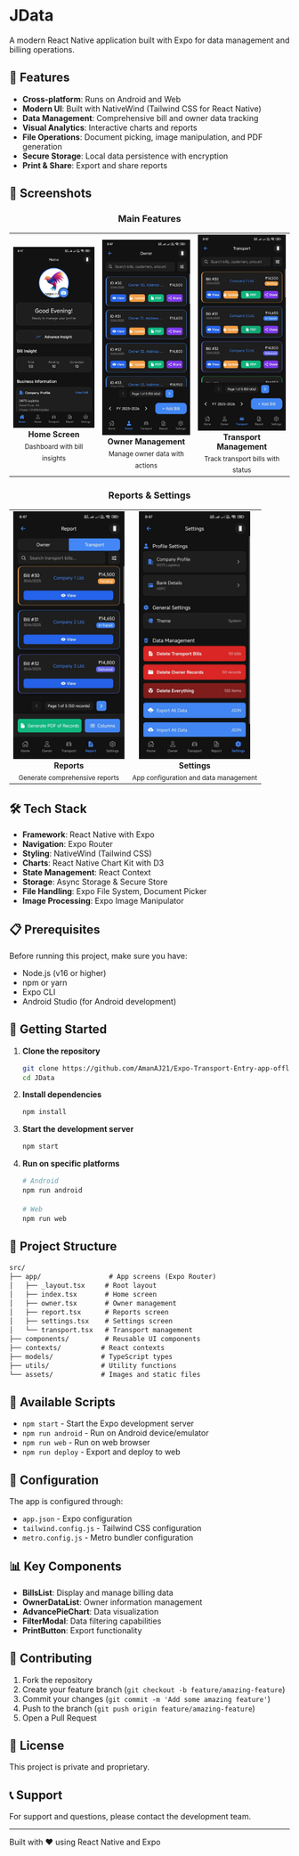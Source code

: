 # JData

A modern React Native application built with Expo for data management and billing operations.

## 🚀 Features

- **Cross-platform**: Runs on Android and Web
- **Modern UI**: Built with NativeWind (Tailwind CSS for React Native)
- **Data Management**: Comprehensive bill and owner data tracking
- **Visual Analytics**: Interactive charts and reports
- **File Operations**: Document picking, image manipulation, and PDF generation
- **Secure Storage**: Local data persistence with encryption
- **Print & Share**: Export and share reports

## 📱 Screenshots

<div align="center">

### Main Features
<table>
  <tr>
    <td align="center">
      <img src="https://raw.githubusercontent.com/AmanAJ21/Expo-Transport-Entry-app-offline-/main/screenshots/Home.png" width="200" alt="Home Screen"><br>
      <b>Home Screen</b><br>
      <sub>Dashboard with bill insights</sub>
    </td>
    <td align="center">
      <img src="https://raw.githubusercontent.com/AmanAJ21/Expo-Transport-Entry-app-offline-/main/screenshots/Owner.png" width="200" alt="Owner Screen"><br>
      <b>Owner Management</b><br>
      <sub>Manage owner data with actions</sub>
    </td>
    <td align="center">
      <img src="https://raw.githubusercontent.com/AmanAJ21/Expo-Transport-Entry-app-offline-/main/screenshots/Transport.png" width="200" alt="Transport Screen"><br>
      <b>Transport Management</b><br>
      <sub>Track transport bills with status</sub>
    </td>
  </tr>
</table>

### Reports & Settings
<table>
  <tr>
    <td align="center">
      <img src="https://raw.githubusercontent.com/AmanAJ21/Expo-Transport-Entry-app-offline-/main/screenshots/Report.png" width="200" alt="Report Screen"><br>
      <b>Reports</b><br>
      <sub>Generate comprehensive reports</sub>
    </td>
    <td align="center">
      <img src="https://raw.githubusercontent.com/AmanAJ21/Expo-Transport-Entry-app-offline-/main/screenshots/Setting.png" width="200" alt="Settings Screen"><br>
      <b>Settings</b><br>
      <sub>App configuration and data management</sub>
    </td>
  </tr>
</table>

</div>

## 🛠️ Tech Stack

- **Framework**: React Native with Expo
- **Navigation**: Expo Router
- **Styling**: NativeWind (Tailwind CSS)
- **Charts**: React Native Chart Kit with D3
- **State Management**: React Context
- **Storage**: Async Storage & Secure Store
- **File Handling**: Expo File System, Document Picker
- **Image Processing**: Expo Image Manipulator

## 📋 Prerequisites

Before running this project, make sure you have:

- Node.js (v16 or higher)
- npm or yarn
- Expo CLI
- Android Studio (for Android development)

## 🚀 Getting Started

1. **Clone the repository**
   ```bash
   git clone https://github.com/AmanAJ21/Expo-Transport-Entry-app-offline-.git
   cd JData
   ```

2. **Install dependencies**
   ```bash
   npm install
   ```

3. **Start the development server**
   ```bash
   npm start
   ```

4. **Run on specific platforms**
   ```bash
   # Android
   npm run android
   
   # Web
   npm run web
   ```

## 📁 Project Structure

```
src/
├── app/                 # App screens (Expo Router)
│   ├── _layout.tsx     # Root layout
│   ├── index.tsx       # Home screen
│   ├── owner.tsx       # Owner management
│   ├── report.tsx      # Reports screen
│   ├── settings.tsx    # Settings screen
│   └── transport.tsx   # Transport management
├── components/         # Reusable UI components
├── contexts/          # React contexts
├── models/            # TypeScript types
├── utils/             # Utility functions
└── assets/            # Images and static files
```

## 🎯 Available Scripts

- `npm start` - Start the Expo development server
- `npm run android` - Run on Android device/emulator
- `npm run web` - Run on web browser
- `npm run deploy` - Export and deploy to web

## 🔧 Configuration

The app is configured through:
- `app.json` - Expo configuration
- `tailwind.config.js` - Tailwind CSS configuration
- `metro.config.js` - Metro bundler configuration

## 📊 Key Components

- **BillsList**: Display and manage billing data
- **OwnerDataList**: Owner information management
- **AdvancePieChart**: Data visualization
- **FilterModal**: Data filtering capabilities
- **PrintButton**: Export functionality

## 🤝 Contributing

1. Fork the repository
2. Create your feature branch (`git checkout -b feature/amazing-feature`)
3. Commit your changes (`git commit -m 'Add some amazing feature'`)
4. Push to the branch (`git push origin feature/amazing-feature`)
5. Open a Pull Request

## 📄 License

This project is private and proprietary.

## 📞 Support

For support and questions, please contact the development team.

---

Built with ❤️ using React Native and Expo
